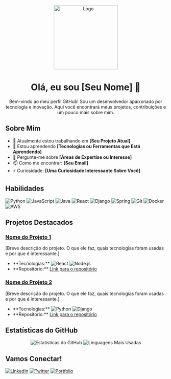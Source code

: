<!-- HEADER -->
<div align="center">
  <img src="https://your-logo-url.com/logo.png" alt="Logo" width="200" height="200">
  <h1>Olá, eu sou [Seu Nome] 👋</h1>
  <p>Bem-vindo ao meu perfil GitHub! Sou um desenvolvedor apaixonado por tecnologia e inovação. Aqui você encontrará meus projetos, contribuições e um pouco mais sobre mim.</p>
</div>

<!-- SOBRE MIM -->
<h2>Sobre Mim</h2>
<ul>
  <li>🔭 Atualmente estou trabalhando em <b>[Seu Projeto Atual]</b></li>
  <li>🌱 Estou aprendendo <b>[Tecnologias ou Ferramentas que Está Aprendendo]</b></li>
  <li>💬 Pergunte-me sobre <b>[Áreas de Expertise ou Interesse]</b></li>
  <li>📫 Como me encontrar: <b>[Seu Email]</b></li>
  <li>⚡ Curiosidade: <b>[Uma Curiosidade Interessante Sobre Você]</b></li>
</ul>

<!-- HABILIDADES -->
<h2>Habilidades</h2>
<p align="left">
  <img src="https://img.shields.io/badge/-Python-3776AB?style=flat&logo=python&logoColor=white" alt="Python">
  <img src="https://img.shields.io/badge/-JavaScript-F7DF1E?style=flat&logo=javascript&logoColor=white" alt="JavaScript">
  <img src="https://img.shields.io/badge/-Java-007396?style=flat&logo=java&logoColor=white" alt="Java">
  <img src="https://img.shields.io/badge/-React-61DAFB?style=flat&logo=react&logoColor=white" alt="React">
  <img src="https://img.shields.io/badge/-Django-092E20?style=flat&logo=django&logoColor=white" alt="Django">
  <img src="https://img.shields.io/badge/-Spring-6DB33F?style=flat&logo=spring&logoColor=white" alt="Spring">
  <img src="https://img.shields.io/badge/-Git-F05032?style=flat&logo=git&logoColor=white" alt="Git">
  <img src="https://img.shields.io/badge/-Docker-2496ED?style=flat&logo=docker&logoColor=white" alt="Docker">
  <img src="https://img.shields.io/badge/-AWS-232F3E?style=flat&logo=amazon-aws&logoColor=white" alt="AWS">
</p>

<!-- PROJETOS DESTACADOS -->
<h2>Projetos Destacados</h2>

<h3><a href="https://github.com/usuario/projeto1">Nome do Projeto 1</a></h3>
<p>[Breve descrição do projeto. O que ele faz, quais tecnologias foram usadas e por que é interessante.]</p>
<ul>
  <li>**Tecnologias:** <img src="https://img.shields.io/badge/-React-61DAFB?style=flat&logo=react&logoColor=white" alt="React"> <img src="https://img.shields.io/badge/-Node.js-339933?style=flat&logo=node-dot-js&logoColor=white" alt="Node.js"></li>
  <li>**Repositório:** <a href="https://github.com/usuario/projeto1">Link para o repositório</a></li>
</ul>

<h3><a href="https://github.com/usuario/projeto2">Nome do Projeto 2</a></h3>
<p>[Breve descrição do projeto. O que ele faz, quais tecnologias foram usadas e por que é interessante.]</p>
<ul>
  <li>**Tecnologias:** <img src="https://img.shields.io/badge/-Python-3776AB?style=flat&logo=python&logoColor=white" alt="Python"> <img src="https://img.shields.io/badge/-Django-092E20?style=flat&logo=django&logoColor=white" alt="Django"></li>
  <li>**Repositório:** <a href="https://github.com/usuario/projeto2">Link para o repositório</a></li>
</ul>

<!-- ESTATÍSTICAS DO GITHUB -->
<h2>Estatísticas do GitHub</h2>
<p align="center">
  <img src="https://github-readme-stats.vercel.app/api?username=seu-usuario&show_icons=true&theme=radical" alt="Estatísticas do GitHub">
  <img src="https://github-readme-stats.vercel.app/api/top-langs/?username=seu-usuario&layout=compact&theme=radical" alt="Linguagens Mais Usadas">
</p>

<!-- CONTATOS -->
<h2>Vamos Conectar!</h2>
<p align="left">
  <a href="https://www.linkedin.com/in/seu-perfil"><img src="https://img.shields.io/badge/-LinkedIn-0A66C2?style=flat&logo=linkedin&logoColor=white" alt="LinkedIn"></a>
  <a href="https://twitter.com/seu-usuario"><img src="https://img.shields.io/badge/-Twitter-1DA1F2?style=flat&logo=twitter&logoColor=white" alt="Twitter"></a>
  <a href="https://seu-portfolio.com"><img src="https://img.shields.io/badge/-Portfolio-000000?style=flat&logo=google-chrome&logoColor=white" alt="Portfolio"></a>
</p>
